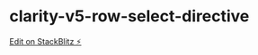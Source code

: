 # clarity-v5-row-select-directive

[Edit on StackBlitz ⚡️](https://stackblitz.com/edit/clarity-light-theme-v1-0-jxz4gq)
